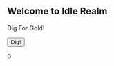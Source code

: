 ## Welcome to Idle Realm

<p>Dig For Gold!</p>
<button type="button" onclick="myFunction()">Dig!</button>
<p id="demo">0</p>
<script>
var add = (function () {
    var counter = 0;
    return function () {return counter += 1;}
})();

function myFunction(){
    document.getElementById("demo").innerHTML = add();
}
</script>
